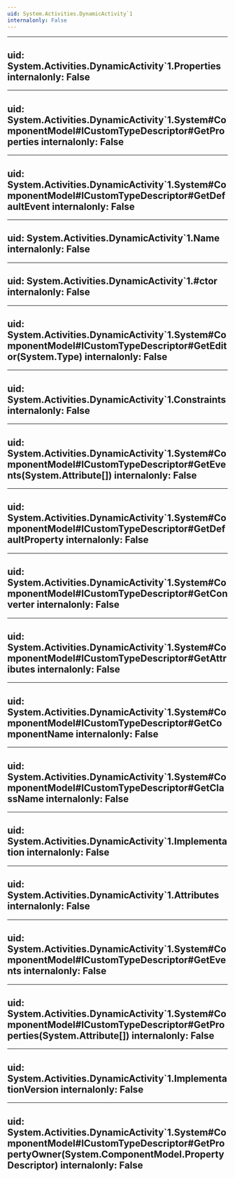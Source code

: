 ```yaml
---
uid: System.Activities.DynamicActivity`1
internalonly: False
---
```


---
uid: System.Activities.DynamicActivity`1.Properties
internalonly: False
---

---
uid: System.Activities.DynamicActivity`1.System#ComponentModel#ICustomTypeDescriptor#GetProperties
internalonly: False
---

---
uid: System.Activities.DynamicActivity`1.System#ComponentModel#ICustomTypeDescriptor#GetDefaultEvent
internalonly: False
---

---
uid: System.Activities.DynamicActivity`1.Name
internalonly: False
---

---
uid: System.Activities.DynamicActivity`1.#ctor
internalonly: False
---

---
uid: System.Activities.DynamicActivity`1.System#ComponentModel#ICustomTypeDescriptor#GetEditor(System.Type)
internalonly: False
---

---
uid: System.Activities.DynamicActivity`1.Constraints
internalonly: False
---

---
uid: System.Activities.DynamicActivity`1.System#ComponentModel#ICustomTypeDescriptor#GetEvents(System.Attribute[])
internalonly: False
---

---
uid: System.Activities.DynamicActivity`1.System#ComponentModel#ICustomTypeDescriptor#GetDefaultProperty
internalonly: False
---

---
uid: System.Activities.DynamicActivity`1.System#ComponentModel#ICustomTypeDescriptor#GetConverter
internalonly: False
---

---
uid: System.Activities.DynamicActivity`1.System#ComponentModel#ICustomTypeDescriptor#GetAttributes
internalonly: False
---

---
uid: System.Activities.DynamicActivity`1.System#ComponentModel#ICustomTypeDescriptor#GetComponentName
internalonly: False
---

---
uid: System.Activities.DynamicActivity`1.System#ComponentModel#ICustomTypeDescriptor#GetClassName
internalonly: False
---

---
uid: System.Activities.DynamicActivity`1.Implementation
internalonly: False
---

---
uid: System.Activities.DynamicActivity`1.Attributes
internalonly: False
---

---
uid: System.Activities.DynamicActivity`1.System#ComponentModel#ICustomTypeDescriptor#GetEvents
internalonly: False
---

---
uid: System.Activities.DynamicActivity`1.System#ComponentModel#ICustomTypeDescriptor#GetProperties(System.Attribute[])
internalonly: False
---

---
uid: System.Activities.DynamicActivity`1.ImplementationVersion
internalonly: False
---

---
uid: System.Activities.DynamicActivity`1.System#ComponentModel#ICustomTypeDescriptor#GetPropertyOwner(System.ComponentModel.PropertyDescriptor)
internalonly: False
---
